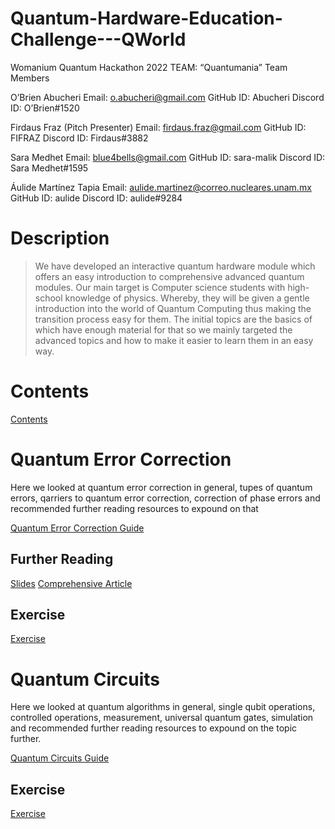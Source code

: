 # Quantum-Hardware-Education-Challenge---QWorld
Womanium Quantum Hackathon 2022
TEAM: “Quantumania”
Team Members

O’Brien Abucheri
Email: o.abucheri@gmail.com
GitHub ID: Abucheri
Discord ID: O’Brien#1520

Firdaus Fraz (Pitch Presenter)
Email: firdaus.fraz@gmail.com
GitHub ID: FIFRAZ
Discord ID: Firdaus#3882

Sara Medhet
Email: blue4bells@gmail.com
GitHub ID: sara-malik
Discord ID: Sara Medhet#1595

Áulide Martínez Tapia
Email: aulide.martinez@correo.nucleares.unam.mx
GitHub ID: aulide
Discord ID: aulide#9284


# Description
>We have developed an interactive quantum hardware module which offers an easy introduction to comprehensive advanced quantum modules. Our main target is Computer science students with high-school knowledge of physics. Whereby, they will be given a gentle introduction into the world of Quantum Computing thus making the transition process easy for them. The initial topics are the basics of which have enough material for that so we mainly targeted the advanced topics and how to make it easier to learn them in an easy way.

# Contents
<a href = "Quantum Mechanics for Computer Scientists-Q-world.pdf" target="_blank">Contents</a>

# Quantum Error Correction
Here we looked at quantum error correction in general, tupes of quantum errors, qarriers to quantum error correction, correction of phase errors and recommended further reading resources to expound on that

<a href="Quantum_Error_Correction.pdf" target="_blank">Quantum Error Correction Guide</a>

## Further Reading
<a href="reference2.pdf" target="_blank">Slides</a>
<a href="reference1.pdf" target="_blank">Comprehensive Article</a>

## Exercise
<a href = "Quantum_Error_Correction_Exercise.ipynb" target="_blank">Exercise</a>

# Quantum Circuits
Here we looked at quantum algorithms in general, single qubit operations, controlled operations, measurement, universal quantum gates, simulation and recommended further reading resources to expound on the topic further.

<a href="Quantum_Circuits.pdf" target="_blank">Quantum Circuits Guide</a>

## Exercise

<a href = "Quantum_Circuits_Ecercise.ipynb" target="_blank">Exercise</a>